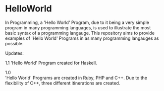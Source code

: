 HelloWorld
==========

In Programming, a 'Hello World' Program, due to it being a very simple program in many programming languages, is used to illustrate the most basic syntax of a programming langauge. This repository aims to provide examples of 'Hello World' Programs in as many programming langauges as possible.



Updates:  

1.1
'Hello World' Program created for Haskell.

1.0                                                           
'Hello World' Programs are created in Ruby, PHP and C++. Due to the flexibility of C++, three different itinerations are created.
